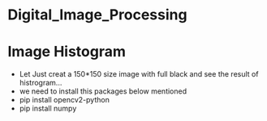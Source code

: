 # Digital_Image_Processing
# Image Histogram
* Let Just creat a 150*150 size image with full black and see the result of histrogram...
* we need to install this packages below mentioned
* pip install opencv2-python
* pip install numpy

